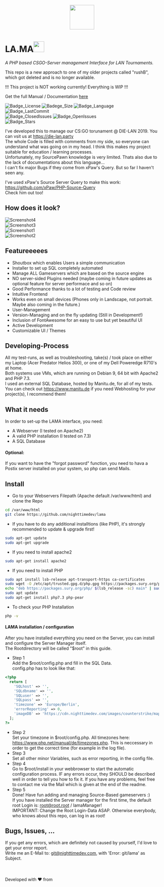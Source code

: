<p align="center">
<img src="https://development.lintra.nighttimedev.com/assets/media/img/ntd_black.svg" data-canonical-src="https://development.lintra.nighttimedev.com/assets/media/img/ntd_black.svg" height="80" />  
</p>

# LA.MA<img src="https://i.imgur.com/g3xXGSP.png" data-canonical-src="https://i.imgur.com/g3xXGSP.png" height="35" />  

*A PHP based CSGO-Server management Interface for LAN Tournaments.*  

This repo is a new approach to one of my older projects called "rushB", which got deleted and is no longer available.   

!!! This project is NOT working currently! Everything is WIP !!!  

Get the full Manual / Documentation [here](https://github.com/nighttimedev/manual-lama)  

![Badge_License](https://img.shields.io/github/license/nighttimedev/lama.svg)
![Badege_Size](https://img.shields.io/github/repo-size/nighttimedev/lama.svg)
![Badge_Language](https://img.shields.io/github/languages/top/nighttimedev/lama.svg)
![Badge_LastCommit](https://img.shields.io/github/last-commit/nighttimedev/lama.svg)  
![Badge_ClosedIssues](https://img.shields.io/github/issues-closed/nighttimedev/lama.svg)
![Badge_OpenIssues](https://img.shields.io/github/issues/nighttimedev/lama.svg)  
![Badge_Stars](https://img.shields.io/github/stars/nighttimedev/lama.svg?style=social)


I've developed this to manage our CS:GO torunament @ DIE-LAN 2019. You can vsit us at https://die-lan.party  
The whole Code is filled with comments from my side, so everyone can understand what was going on in my head. I think this makes my project suitable for education / learning processes.  
Unfortunately, my SourcePawn knowledge is very limited. Thats also due to the lack of documentations about this language...  
I can't fix major Bugs if they come from xPaw's Query. But so far I haven't seen any.  

I've used xPaw's Source Server Query to make this work: https://github.com/xPaw/PHP-Source-Query  
Check him out too!  
## How does it look?  
![Screenshot4](https://i.imgur.com/kfplPAT.png)  
![Screenshot3](https://i.imgur.com/0Bmilmj.jpg)  
![Screenshot1](https://cdn.nighttimedev.com/images/lama/lama1.png)  
![Screenshot2](https://i.imgur.com/uEDBh6Q.png)  
## Featureeeees  
- Shoutbox which enables Users a simple communication  
- Installer to set up SQL completely automated  
- Manage ALL Gameservers which are based on the source engine  
- NO server-sided Plugins needed (maybe coming in future updates as optional feature for server performace and so on)  
- Good Performance thanks to a lot of testing and Code review  
- Intuitive Frontend  
- Works even on small devices (Phones only in Landscape, not portrait. Maybe also coming in the future.)  
- User-Management  
- Version-Managing and on the fly updating (Still in Development!)  
- Inclusion of FontAwesome for an easy to use but yet beautiful UI  
- Active Development  
- Customizable UI / Themes
## Developing-Process
All my test-runs, as well as troubleshooting, take(s) / took place on either my Laptop (Acer Predator Helios 300), or one of my Dell Poweredge R710's at home.  
Both systems use VMs, which are running on Debian 9, 64 bit with Apache2 and PHP 7.3.  
I used an external SQL Database, hosted by Manitu.de, for all of my tests.  
You can check out https://www.manitu.de if you need Webhosting for your project(s), I recommend them!  
## What it needs
In order to set-up the LAMA interface, you need:  
- A Webserver (I tested on Apache2)  
- A valid PHP installation (I tested on 7.3)  
- A SQL Database
#### Optional:   
If you want to have the "forgot password" function, you need to hava a Postix server installed on your system, so php can send Mails.   
## Install
- Go to your Webservers Filepath (Apache default /var/www/html) and clone the Repo  
```sh
cd /var/www/html
git clone https://github.com/nighttimedev/lama
```  
- If you have to do any additional installtions (like PHP), it's strongly recommended to update & upgrade first! 
```sh
sudo apt-get update
sudo apt-get upgrade
```  
- If you need to install apache2  
```sh
sudo apt-get install apache2
```
- If you need to install PHP  
```sh
sudo apt install lsb-release apt-transport-https ca-certificates
sudo wget -O /etc/apt/trusted.gpg.d/php.gpg https://packages.sury.org/php/apt.gpg
echo "deb https://packages.sury.org/php/ $(lsb_release -sc) main" | sudo tee /etc/apt/sources.list.d/php7.3.list
sudo apt update
sudo apt-get install php7.3 php-pear
```
- To check your PHP Installation
```sh
php -v
```  
#### LAMA installation / configuration  
After you have installed everything you need on the Server, you can install and configure the Server Manager itself.  
The Rootdirectory will be called "$root" in this guide.  
- Step 1  
Add the $root/config.php and fill in the SQL Data.  
config.php has to look like that:  
```php
<?php
  return [
    'SQLhost' => '',
    'SQLdbname' => '',
    'SQLuser' => '',
    'SQLpass' => '',
    'timezone' => 'Europe/Berlin',
    'errorReporting' => 0,
    'imageDB' => 'https://cdn.nighttimedev.com/images/counterstrike/maps/'
  ];
?>
```
- Step 2  
Set your timezone in $root/config.php. All timezones here: https://www.php.net/manual/de/timezones.php. This is  neccessary in order to get the correct time (for example in the log file).    
- Step 3  
Set all other minor Variables, such as error reporting, in the config file.  
- Step 4  
Go to $root/install in your webbrowser to start the automatic configuration process. IF any errors occur, they SHOULD be described well in order to tell you how to fix it. If you have any problems, feel free to contact me via the Mail which is given at the end of the readme.  
- Step 5  
Done! Have fun adding and managing Source-Based gameservers :)  
If you have installed the Server manager for the first time, the default root Login is: root@root.root / lamaManager!  
IMPORTANT: Change the Root Login-Data ASAP. Otherwise everybody, who knows about this repo, can log in as root!
  
## Bugs, Issues, ...
If you get any errors, which are definitely not caused by yourself, I'd love to get your error report.  
Write me an E-Mail to: git@nighttimedev.com, with 'Error: git/lama' as Subject.
<br>
<br>
<br>  
Developed with :heart: from <img src="https://upload.wikimedia.org/wikipedia/en/thumb/b/ba/Flag_of_Germany.svg/1280px-Flag_of_Germany.svg.png" data-canonical-src="https://gyazo.com/eb5c5741b6a9a16c692170a41a49c858.png" width="25" height="15" />
